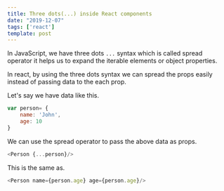 ```yaml
---
title: Three dots(...) inside React components
date: "2019-12-07"
tags: ['react']
template: post
---
```


In JavaScript, we have three dots `...` syntax which is called spread operator it helps us to expand the iterable elements or object properties.

In react, by using the three dots syntax we can spread the props easily instead of passing data to the each prop.

Let's say we have data like this.

```js
var person= {
    name: 'John',
    age: 10
}
```

We can use the spread operator to pass the above data as props.

```js
<Person {...person}/>
```

This is the same as.

```js
<Person name={person.age} age={person.age}/>
```
